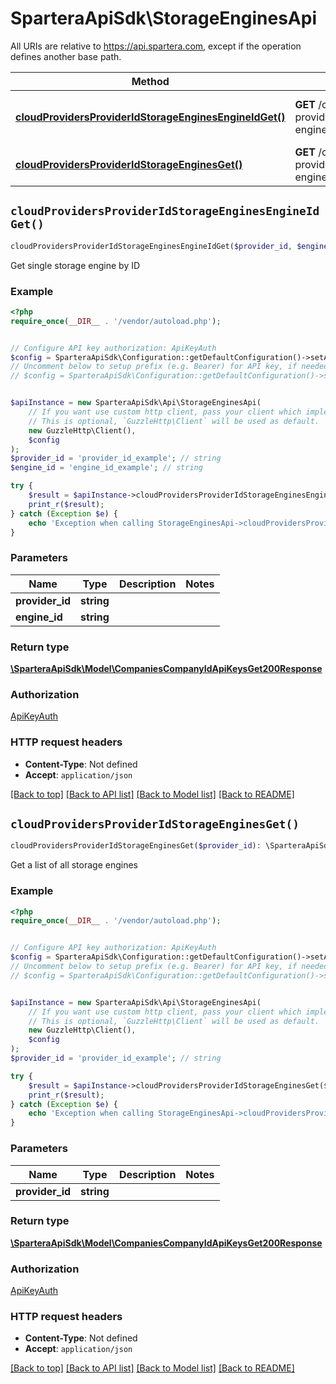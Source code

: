 # SparteraApiSdk\StorageEnginesApi

All URIs are relative to https://api.spartera.com, except if the operation defines another base path.

| Method | HTTP request | Description |
| ------------- | ------------- | ------------- |
| [**cloudProvidersProviderIdStorageEnginesEngineIdGet()**](StorageEnginesApi.md#cloudProvidersProviderIdStorageEnginesEngineIdGet) | **GET** /cloud-providers/{provider_id}/storage-engines/{engine_id} | Get single storage engine by ID |
| [**cloudProvidersProviderIdStorageEnginesGet()**](StorageEnginesApi.md#cloudProvidersProviderIdStorageEnginesGet) | **GET** /cloud-providers/{provider_id}/storage-engines | Get a list of all storage engines |


## `cloudProvidersProviderIdStorageEnginesEngineIdGet()`

```php
cloudProvidersProviderIdStorageEnginesEngineIdGet($provider_id, $engine_id): \SparteraApiSdk\Model\CompaniesCompanyIdApiKeysGet200Response
```

Get single storage engine by ID

### Example

```php
<?php
require_once(__DIR__ . '/vendor/autoload.php');


// Configure API key authorization: ApiKeyAuth
$config = SparteraApiSdk\Configuration::getDefaultConfiguration()->setApiKey('x-api-key', 'YOUR_API_KEY');
// Uncomment below to setup prefix (e.g. Bearer) for API key, if needed
// $config = SparteraApiSdk\Configuration::getDefaultConfiguration()->setApiKeyPrefix('x-api-key', 'Bearer');


$apiInstance = new SparteraApiSdk\Api\StorageEnginesApi(
    // If you want use custom http client, pass your client which implements `GuzzleHttp\ClientInterface`.
    // This is optional, `GuzzleHttp\Client` will be used as default.
    new GuzzleHttp\Client(),
    $config
);
$provider_id = 'provider_id_example'; // string
$engine_id = 'engine_id_example'; // string

try {
    $result = $apiInstance->cloudProvidersProviderIdStorageEnginesEngineIdGet($provider_id, $engine_id);
    print_r($result);
} catch (Exception $e) {
    echo 'Exception when calling StorageEnginesApi->cloudProvidersProviderIdStorageEnginesEngineIdGet: ', $e->getMessage(), PHP_EOL;
}
```

### Parameters

| Name | Type | Description  | Notes |
| ------------- | ------------- | ------------- | ------------- |
| **provider_id** | **string**|  | |
| **engine_id** | **string**|  | |

### Return type

[**\SparteraApiSdk\Model\CompaniesCompanyIdApiKeysGet200Response**](../Model/CompaniesCompanyIdApiKeysGet200Response.md)

### Authorization

[ApiKeyAuth](../../README.md#ApiKeyAuth)

### HTTP request headers

- **Content-Type**: Not defined
- **Accept**: `application/json`

[[Back to top]](#) [[Back to API list]](../../README.md#endpoints)
[[Back to Model list]](../../README.md#models)
[[Back to README]](../../README.md)

## `cloudProvidersProviderIdStorageEnginesGet()`

```php
cloudProvidersProviderIdStorageEnginesGet($provider_id): \SparteraApiSdk\Model\CompaniesCompanyIdApiKeysGet200Response
```

Get a list of all storage engines

### Example

```php
<?php
require_once(__DIR__ . '/vendor/autoload.php');


// Configure API key authorization: ApiKeyAuth
$config = SparteraApiSdk\Configuration::getDefaultConfiguration()->setApiKey('x-api-key', 'YOUR_API_KEY');
// Uncomment below to setup prefix (e.g. Bearer) for API key, if needed
// $config = SparteraApiSdk\Configuration::getDefaultConfiguration()->setApiKeyPrefix('x-api-key', 'Bearer');


$apiInstance = new SparteraApiSdk\Api\StorageEnginesApi(
    // If you want use custom http client, pass your client which implements `GuzzleHttp\ClientInterface`.
    // This is optional, `GuzzleHttp\Client` will be used as default.
    new GuzzleHttp\Client(),
    $config
);
$provider_id = 'provider_id_example'; // string

try {
    $result = $apiInstance->cloudProvidersProviderIdStorageEnginesGet($provider_id);
    print_r($result);
} catch (Exception $e) {
    echo 'Exception when calling StorageEnginesApi->cloudProvidersProviderIdStorageEnginesGet: ', $e->getMessage(), PHP_EOL;
}
```

### Parameters

| Name | Type | Description  | Notes |
| ------------- | ------------- | ------------- | ------------- |
| **provider_id** | **string**|  | |

### Return type

[**\SparteraApiSdk\Model\CompaniesCompanyIdApiKeysGet200Response**](../Model/CompaniesCompanyIdApiKeysGet200Response.md)

### Authorization

[ApiKeyAuth](../../README.md#ApiKeyAuth)

### HTTP request headers

- **Content-Type**: Not defined
- **Accept**: `application/json`

[[Back to top]](#) [[Back to API list]](../../README.md#endpoints)
[[Back to Model list]](../../README.md#models)
[[Back to README]](../../README.md)
